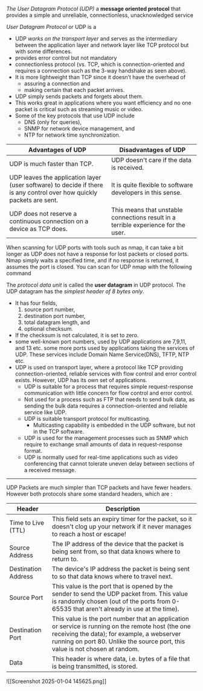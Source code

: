 *The User Datagram Protocol (UDP)* a **message oriented protocol** that provides a simple and unreliable, connectionless, unacknowledged service

*User Datagram Protocol* or UDP is a 
- UDP *works on the transport layer* and serves as the intermediary between the application layer and network layer like TCP protocol but with some differences.
- provides error control but not mandatory
- connectionless protocol (vs. TCP, which is connection-oriented and requires a connection such as the 3-way handshake as seen above). 
- It is more lightweight than TCP since it doesn’t have the overhead of 
	- assuring a connection and 
	- making certain that each packet arrives. 
- UDP simply sends packets and forgets about them. 
- This works great in applications where you want efficiency and no one packet is critical such as streaming music or video. 
- Some of the key protocols that use UDP include 
	- DNS (only for queries), 
	- SNMP for network device management, and 
	- NTP for network time synchronization.

| **Advantages of UDP**                                                                                                 | **Disadvantages of UDP**                                                           |
| --------------------------------------------------------------------------------------------------------------------- | ---------------------------------------------------------------------------------- |
| UDP is much faster than TCP.                                                                                          | UDP doesn't care if the data is received.                                          |
| UDP leaves the application layer (user software) to decide if there is any control over how quickly packets are sent. | It is quite flexible to software developers in this sense.                         |
| UDP does not reserve a continuous connection on a device as TCP does.                                                 | This means that unstable connections result in a terrible experience for the user. |

When scanning for UDP ports with tools such as nmap, it can take a bit longer as UDP does not have a response for lost packets or closed ports. Nmap simply waits a specified time, and if no response is returned, it assumes the port is closed. You can scan for UDP nmap with the following command

The *protocol data unit* is called the **user datagram** in UDP protocol. The UDP datagram has the *simplest header of 8 bytes only*. 
- It has four fields, 
	1. source port number, 
	2. destination port number, 
	3. total datagram length, and 
	4. optional checksum. 
- If the checksum is not calculated, it is set to zero. 
- some well-known port numbers, used by UDP applications are 7,9,11, and 13 etc. some more ports used by applications taking the services of UDP. These services include Domain Name Service(DNS), TFTP, NTP etc. 
- UDP is used on transport layer, where a protocol like TCP providing connection-oriented, reliable services with flow control and error control exists. However, UDP has its own set of applications. 
	- UDP is suitable for a process that requires simple request-response communication with little concern for flow control and error control. 
	- Not used for a process such as FTP that needs to send bulk data, as sending the bulk data requires a connection-oriented and reliable service like UDP. 
	- UDP is suitable transport protocol for multicasting. 
		- Multicasting capability is embedded in the UDP software, but not in the TCP software. 
	- UDP is used for the management processes such as SNMP which require to exchange small amounts of data in request-response format. 
	- UDP is normally used for real-time applications such as video conferencing that cannot tolerate uneven delay between sections of a received message.

---

UDP Packets are much simpler than TCP packets and have fewer headers. However both protocols share some standard headers, which are : 
  
| **Header**          | **Description**                                                                                                                                                                                                                   |
| ------------------- | --------------------------------------------------------------------------------------------------------------------------------------------------------------------------------------------------------------------------------- |
| Time to Live (TTL)  | This field sets an expiry timer for the packet, so it doesn't clog up your network if it never manages to reach a host or escape!                                                                                                 |
| Source Address      | The IP address of the device that the packet is being sent from, so that data knows where to return to.                                                                                                                           |
| Destination Address | The device's IP address the packet is being sent to so that data knows where to travel next.                                                                                                                                      |
| Source Port         | This value is the port that is opened by the sender to send the UDP packet from. This value is randomly chosen (out of the ports from 0-65535 that aren't already in use at the time).                                            |
| Destination Port    | This value is the port number that an application or service is running on the remote host (the one receiving the data); for example, a webserver running on port 80. Unlike the source port, this value is not chosen at random. |
| Data                | This header is where data, i.e. bytes of a file that is being transmitted, is stored.                                                                                                                                             |

![[Screenshot 2025-01-04 145625.png]]


